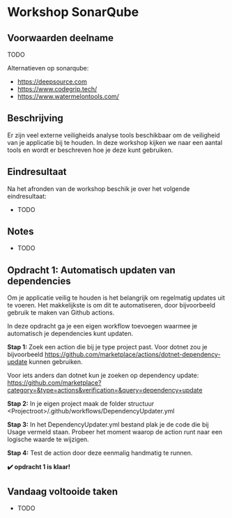 # Workshop SonarQube

## Voorwaarden deelname

TODO

Alternatieven op sonarqube:

- <https://deepsource.com>
- <https://www.codegrip.tech/>
- <https://www.watermelontools.com/>

## Beschrijving

Er zijn veel externe veiligheids analyse tools beschikbaar om de veiligheid van je applicatie bij te houden. In deze workshop kijken we naar een aantal tools en wordt er beschreven hoe je deze kunt gebruiken.

## Eindresultaat

Na het afronden van de workshop beschik je over het volgende eindresultaat:

- TODO

## Notes

- TODO

## Opdracht 1: Automatisch updaten van dependencies

Om je applicatie veilig te houden is het belangrijk om regelmatig updates uit te voeren. Het makkelijkste is om dit te automatiseren, door bijvoorbeeld gebruik te maken van Github actions.

In deze opdracht ga je een eigen workflow toevoegen waarmee je automatisch je dependencies kunt updaten.

**Stap 1:** Zoek een action die bij je type project past. Voor dotnet zou je bijvoorbeeld <https://github.com/marketplace/actions/dotnet-dependency-update> kunnen gebruiken.

Voor iets anders dan dotnet kun je zoeken op dependency update: <https://github.com/marketplace?category=&type=actions&verification=&query=dependency+update>

**Stap 2:** In je eigen project maak de folder structuur \<Projectroot\>/.github/workflows/DependencyUpdater.yml

**Stap 3:** In het DependencyUpdater.yml bestand plak je de code die bij Usage vermeld staan. Probeer het moment waarop de action runt naar een logische waarde te wijzigen.

**Stap 4:** Test de action door deze eenmalig handmatig te runnen.

**✔️ opdracht 1 is klaar!**

## Vandaag voltooide taken

- TODO
